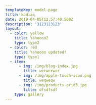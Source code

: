 ```yaml
---
templateKey: model-page
title: kodiaq
date: 2019-04-05T12:57:40.500Z
description: '3123123123'
layout:
  - color: yellow
    title: Yahoooo2
    type: type2
  - color: red
    title: Yahoooo updated!
    type: type1
  - item:
      - img: /img/blog-index.jpg
        title: werwerwer
      - img: /img/apple-touch-icon.png
        title: weqweqw
      - img: /img/products-grid3.jpg
        title: dfsdfsdf
    type: gallery
---
```


